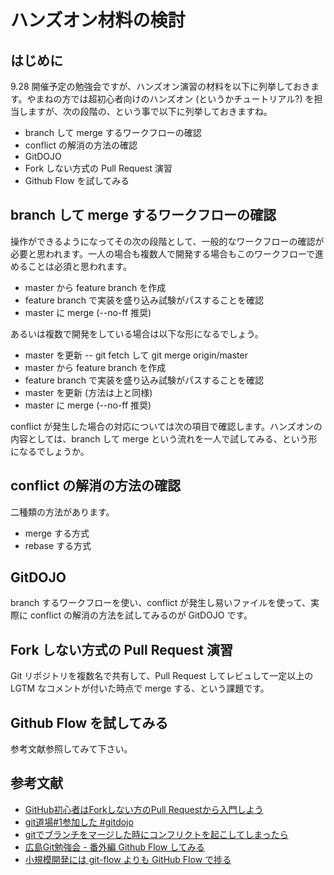# ハンズオン材料の検討

## はじめに

9.28 開催予定の勉強会ですが、ハンズオン演習の材料を以下に列挙しておきます。やまねの方では超初心者向けのハンズオン (というかチュートリアル?) を担当しますが、次の段階の、という事で以下に列挙しておきますね。

- branch して merge するワークフローの確認
- conflict の解消の方法の確認
- GitDOJO
- Fork しない方式の Pull Request 演習
- Github Flow を試してみる

## branch して merge するワークフローの確認

操作ができるようになってその次の段階として、一般的なワークフローの確認が必要と思われます。一人の場合も複数人で開発する場合もこのワークフローで進めることは必須と思われます。

- master から feature branch を作成
- feature branch で実装を盛り込み試験がパスすることを確認
- master に merge (--no-ff 推奨)

あるいは複数で開発をしている場合は以下な形になるでしょう。

- master を更新
-- git fetch して git merge origin/master
- master から feature branch を作成
- feature branch で実装を盛り込み試験がパスすることを確認
- master を更新 (方法は上と同様)
- master に merge (--no-ff 推奨)

conflict が発生した場合の対応については次の項目で確認します。ハンズオンの内容としては、branch して merge という流れを一人で試してみる、という形になるでしょうか。

## conflict の解消の方法の確認

二種類の方法があります。
- merge する方式
- rebase する方式

## GitDOJO

branch するワークフローを使い、conflict が発生し易いファイルを使って、実際に conflict の解消の方法を試してみるのが GitDOJO です。

## Fork しない方式の Pull Request 演習

Git リポジトリを複数名で共有して、Pull Request してレビュして一定以上の LGTM なコメントが付いた時点で merge する、という課題です。

## Github Flow を試してみる

参考文献参照してみて下さい。

## 参考文献

- [GitHub初心者はForkしない方のPull Requestから入門しよう](http://blog.qnyp.com/2013/05/28/pull-request-for-github-beginners/)
- [git道場#1参加した #gitdojo](http://ppworks.hatenablog.jp/entry/2012/04/22/175349)
- [gitでブランチをマージした時にコンフリクトを起こしてしまったら](http://yskmanabe.blogspot.jp/2013/01/git_19.html)
- [広島Git勉強会 - 番外編 Github Flow してみる](http://blog.eiel.info/blog/2013/06/02/hiroshima-git-extend/)
- [小規模開発には git-flow よりも GitHub Flow で捗る](http://tech.tmd45.jp/entry/2012/10/18/210941)
